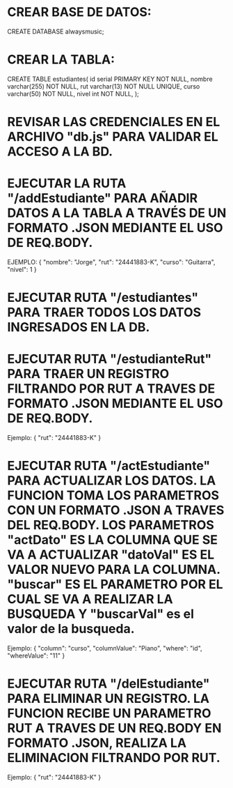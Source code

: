 # CREAR BASE DE DATOS:
CREATE DATABASE alwaysmusic;

# CREAR LA TABLA:
CREATE TABLE estudiantes(
	id serial PRIMARY KEY NOT NULL,
	nombre varchar(255) NOT NULL,
	rut varchar(13) NOT NULL UNIQUE,
	curso varchar(50) NOT NULL,
	nivel int NOT NULL,
);
# REVISAR LAS CREDENCIALES EN EL ARCHIVO "db.js" PARA VALIDAR EL ACCESO A LA BD.

# EJECUTAR LA RUTA "/addEstudiante" PARA AÑADIR DATOS A LA TABLA A TRAVÉS DE UN FORMATO .JSON MEDIANTE EL USO DE REQ.BODY. 
EJEMPLO:
{
  "nombre": "Jorge",
  "rut": "24441883-K",
  "curso": "Guitarra",
  "nivel": 1
}

# EJECUTAR RUTA "/estudiantes" PARA TRAER TODOS LOS DATOS INGRESADOS EN LA DB.

# EJECUTAR RUTA "/estudianteRut" PARA TRAER UN REGISTRO FILTRANDO POR RUT A TRAVES DE FORMATO .JSON MEDIANTE EL USO DE REQ.BODY. 
Ejemplo: 
{
    "rut": "24441883-K"
}

# EJECUTAR RUTA "/actEstudiante" PARA ACTUALIZAR LOS DATOS. LA FUNCION TOMA LOS PARAMETROS CON UN FORMATO .JSON A TRAVES DEL REQ.BODY. LOS PARAMETROS "actDato" ES LA COLUMNA QUE SE VA A ACTUALIZAR "datoVal" ES EL VALOR NUEVO PARA LA COLUMNA. "buscar" ES EL PARAMETRO POR EL CUAL SE VA A REALIZAR LA BUSQUEDA Y "buscarVal" es el valor de la busqueda.
Ejemplo:
  {
    "column": "curso",
    "columnValue": "Piano",
    "where": "id",
    "whereValue": "11"
  }

# EJECUTAR RUTA "/delEstudiante" PARA ELIMINAR UN REGISTRO. LA FUNCION RECIBE UN PARAMETRO RUT A TRAVES DE UN REQ.BODY EN FORMATO .JSON, REALIZA LA ELIMINACION FILTRANDO POR RUT.
Ejemplo:
{
    "rut": "24441883-K"
}